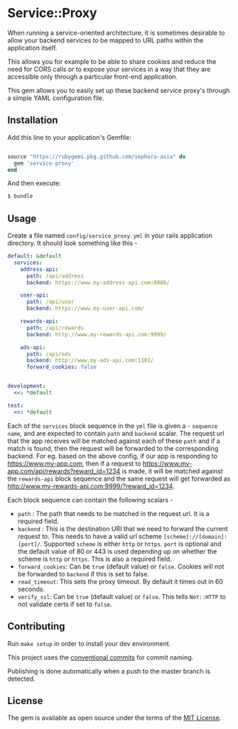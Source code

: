 # Service::Proxy

When running a service-oriented architecture, it is sometimes desirable to allow your backend services to be mapped to URL paths within the application itself.

This allows you for example to be able to share cookies and reduce the need for CORS calls or to expose your services in a way that they are accessible only through a particular front-end application.

This gem allows you to easily set up these backend service proxy's through a simple YAML configuration file.

## Installation
Add this line to your application's Gemfile:

```ruby

source "https://rubygems.pkg.github.com/sephora-asia" do
  gem 'service-proxy'
end

```

And then execute:
```bash
$ bundle
```

## Usage

Create a file named ``config/service_proxy.yml`` in your rails application directory. It should look something like this -

```yml
default: &default
  services:
    address-api:
      path: /api/address
      backend: https://www.my-address-api.com:8888/

    user-api:
      path: /api/user
      backend: https://www.my-user-api.com/

    rewards-api:
      path: /api/rewards
      backend: http://www.my-rewards-api.com:9999/

    ads-api:
      path: /api/ads
      backend: http://www.my-ads-api.com:1101/
      forward_cookies: false


development:
  <<: *default

test:
  <<: *default
```

Each of the `services` block sequence in the `yml` file is given a - `sequence name`, and are expected to contain `path` and `backend` scalar. The request url that the app receives will be matched against each of these `path` and if a match is found, then the request will be forwarded to the corresponding backend. For eg. based on the above config, if our app is responding to https://www.my-app.com, then if a request to https://www.my-app.com/api/rewards?reward_id=1234 is made, it will be matched against the `rewards-api`  block sequence and the same request will get forwarded as http://www.my-rewards-api.com:9999/?reward_id=1234.

Each block sequence can contain the following scalars -
 - `path` :  The path that needs to be matched in the request url. It is a required field.
 - `backend` : This is the destination URI that we need to forward the current request to. This needs to have a valid url scheme `[scheme]://[domain]:[port]/`. Supported `scheme` is either `http` or `https`. `port` is optional and the default value of 80 or 443 is used depending up on whether the scheme is `http` or `https`. This is also a required field.
 - `forward_cookies`:  Can be `true` (default value) or `false`. Cookies will not be forwarded to `backend` if this is set to false.
 - `read_timeout`: This sets the proxy timeout. By default it times out in 60 seconds.
 - `verify_ssl`: Can be `true` (default value) or `false`. This tells `Net::HTTP` to not validate certs if set to `false`.

## Contributing

Run `make setup` in order to install your dev environment.

This project uses the [conventional commits](https://www.conventionalcommits.org/en/v1.0.0/) for commit naming.

Publishing is done automatically when a push to the master branch is detected.

## License
The gem is available as open source under the terms of the [MIT License](https://opensource.org/licenses/MIT).
